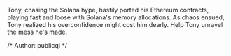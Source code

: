 Tony, chasing the Solana hype, hastily ported his Ethereum contracts, playing fast and loose with Solana's memory allocations. As chaos ensued, Tony realized his overconfidence might cost him dearly. Help Tony unravel the mess he's made.

/* Author: publicqi */
